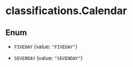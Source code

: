 # classifications.Calendar

## Enum


* `FIVEDAY` (value: `"FIVEDAY"`)

* `SEVENDAY` (value: `"SEVENDAY"`)


